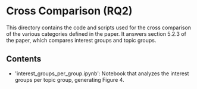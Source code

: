 # Cross Comparison (RQ2)
This directory contains the code and scripts used for the cross comparison of the various categories defined in the paper. It answers section 5.2.3 of the paper, which compares interest groups and topic groups.

## Contents
- 'interest_groups_per_group.ipynb': Notebook that analyzes the interest groups per topic group, generating Figure 4.